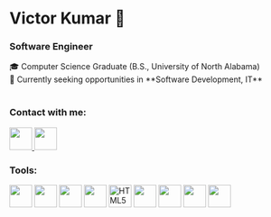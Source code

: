 <h1>Victor Kumar 👋</h1> 
<h3>Software Engineer</h3>

  <p1>
  🎓 Computer Science Graduate (B.S., University of North Alabama) <br>
  🚀 Currently seeking opportunities in **Software Development, IT** <br><br>
  </p1>
 
<h3>Contact with me: <br> </h3>

  <p3>
    <a href="https://linkedin.com/in/victork12" target="_blank">
      <img src="https://cdn.jsdelivr.net/gh/devicons/devicon/icons/linkedin/linkedin-original.svg" width="40" height="40" />
    </a>
    <a href="mailto:victork12@yahoo.com">
      <img src="https://s.yimg.com/nq/nr/img/desktop_notification_icon_3x_hyeOa8eLuUarSAZ1BW1p6y52zCsA520yKCg6fgaOCXQ_v1.png" width="40" height="40" />
    </a>
    <br>
  </p3>

<h3>Tools:</h3>
  
<p>
  <img src="https://cdn.jsdelivr.net/gh/devicons/devicon/icons/python/python-original.svg" width="40" height="40" />
  <img src="https://cdn.jsdelivr.net/gh/devicons/devicon/icons/cplusplus/cplusplus-original.svg" width="40" height="40" />
  <img src="https://cdn.jsdelivr.net/gh/devicons/devicon/icons/javascript/javascript-original.svg" width="40" height="40" />
  <img src="https://cdn.jsdelivr.net/gh/devicons/devicon/icons/mysql/mysql-original.svg" width="40" height="40" />
  <img src="https://cdn.jsdelivr.net/gh/devicons/devicon/icons/html5/html5-original.svg" width="40" height="40" title="HTML5" />
  <img src="https://cdn.jsdelivr.net/gh/devicons/devicon/icons/css3/css3-original.svg" width="40" height="40" />
  <img src="https://cdn.jsdelivr.net/gh/devicons/devicon/icons/visualstudio/visualstudio-plain.svg" width="40" height="40" />
  <img src="https://cdn.jsdelivr.net/gh/devicons/devicon/icons/vscode/vscode-original.svg" width="40" height="40" />
  <img src="https://cdn.jsdelivr.net/gh/devicons/devicon/icons/github/github-original.svg" width="40" height="40" />
</p>





